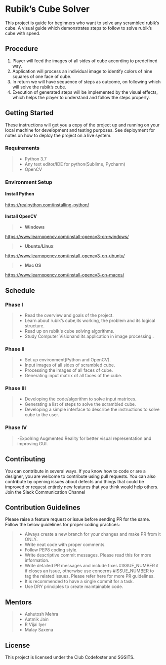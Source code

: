 # Rubik’s Cube Solver

This project is guide for beginners who want to solve any scrambled rubik’s cube.
A visual guide which demonstrates steps to follow to solve rubik’s cube with speed.



## Procedure
1.	Player will feed the images of all sides of cube according to predefined way.
2.	Application will process an individual image to identify colors of nine squares of one face of cube.
3.	In return we will have sequence of steps as outcome, on following which will solve the rubik’s cube.
4.	Execution of generated steps will be implemented  by the visual effects, which helps the player to understand and follow the steps properly.

## Getting Started
These instructions will get you a copy of the project up and running on your local machine for development and testing purposes. See deployment for notes on how to deploy the project on a live system.

### Requirements
>- Python 3.7
>- Any text editor/IDE for python(Sublime, Pycharm)
>- OpenCV



### Environment Setup
#### Install Python
https://realpython.com/installing-python/
#### Install OpenCV
  >- **Windows** 
     
   https://www.learnopencv.com/install-opencv3-on-windows/
  
  >- **Ubuntu/Linux** 
    
   https://www.learnopencv.com/install-opencv3-on-ubuntu/
    
  >- **Mac OS**
    
   https://www.learnopencv.com/install-opencv3-on-macos/
   
## Schedule

### Phase I
>- Read the overview and goals of the project.
>- Learn about rubik’s cube,its working, the problem and its logical structure.
>- Read up on rubik's cube solving algorithms.
>- Study Computer Visionand its application in image processing .

### Phase II
>- Set up environment(Python and OpenCV).
>- Input images of all sides of scrambled cube.
>- Processing the images of all faces of cube.
>- Generating input matrix of all faces of the cube.

### Phase III
>- Developing the code/algorithm to solve input matrices.
>- Generating a list of steps to solve the scrambled cube.
>- Developing a simple interface to describe the instructions to solve cube to the user.

### Phase IV
 >-Expolring  Augmented Reality for better visual representation and improving GUI.

## Contributing
You can contribute in several ways. If you know how to code or are a designer, you are welcome to contribute using pull requests. You can also contribute by opening issues about defects and things that could be improved or request entirely new features that you think would help others. Join the Slack Communication Channel

## Contribution Guidelines
Please raise a feature request or issue before sending PR for the same.
Follow the below guidelines for proper coding practices:
>- Always create a new branch for your changes and make PR from it ONLY.
>- Write neat code with proper comments.
>- Follow PEP8 coding style.
>- Write descriptive commit messages. Please read this for more information.
>- Write detailed PR messages and include fixes #ISSUE_NUMBER it if closes an issue, otherwise use concerns #ISSUE_NUMBER to tag the related issues. Please refer here for more PR guidelines.
>- It is recommended to have a single commit for a task.
>- Use DRY principles to create maintainable code.

## Mentors
>- Ashutosh Mehra
>- Aatmik Jain
>- R Vijai Iyer
>- Malay Saxena

## License
This project is licensed under the Club Codefoster and SGSITS.
